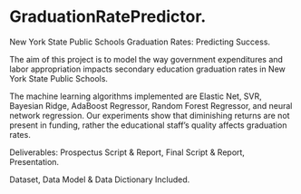 # GraduationRatePredictor.
New York State Public Schools Graduation Rates: Predicting Success.

The aim of this project is to model the way government expenditures and labor appropriation impacts secondary education graduation rates in New York State Public Schools.

The machine learning algorithms implemented are Elastic Net, SVR, Bayesian Ridge, AdaBoost Regressor, Random Forest Regressor, and neural network regression. Our experiments show that diminishing
returns are not present in funding, rather the educational staff’s quality affects graduation rates.

Deliverables: Prospectus Script & Report, Final Script & Report, Presentation.

Dataset, Data Model & Data Dictionary Included.
